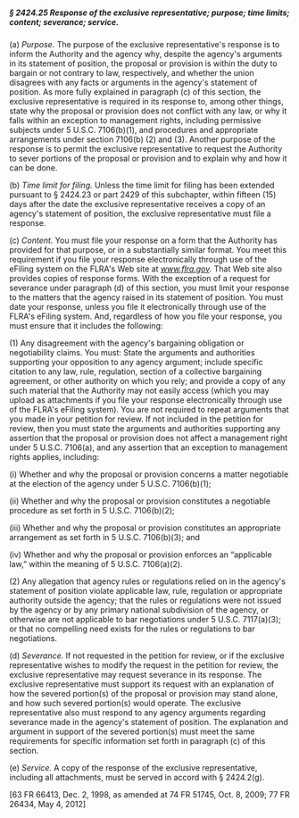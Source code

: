 ##### § 2424.25 Response of the exclusive representative; purpose; time limits; content; severance; service. #####

(a) *Purpose.* The purpose of the exclusive representative's response is to inform the Authority and the agency why, despite the agency's arguments in its statement of position, the proposal or provision is within the duty to bargain or not contrary to law, respectively, and whether the union disagrees with any facts or arguments in the agency's statement of position. As more fully explained in paragraph (c) of this section, the exclusive representative is required in its response to, among other things, state why the proposal or provision does not conflict with any law, or why it falls within an exception to management rights, including permissive subjects under 5 U.S.C. 7106(b)(1), and procedures and appropriate arrangements under section 7106(b) (2) and (3). Another purpose of the response is to permit the exclusive representative to request the Authority to sever portions of the proposal or provision and to explain why and how it can be done.

(b) *Time limit for filing.* Unless the time limit for filing has been extended pursuant to § 2424.23 or part 2429 of this subchapter, within fifteen (15) days after the date the exclusive representative receives a copy of an agency's statement of position, the exclusive representative must file a response.

(c) *Content.* You must file your response on a form that the Authority has provided for that purpose, or in a substantially similar format. You meet this requirement if you file your response electronically through use of the eFiling system on the FLRA's Web site at *www.flra.gov.* That Web site also provides copies of response forms. With the exception of a request for severance under paragraph (d) of this section, you must limit your response to the matters that the agency raised in its statement of position. You must date your response, unless you file it electronically through use of the FLRA's eFiling system. And, regardless of how you file your response, you must ensure that it includes the following:

(1) Any disagreement with the agency's bargaining obligation or negotiability claims. You must: State the arguments and authorities supporting your opposition to any agency argument; include specific citation to any law, rule, regulation, section of a collective bargaining agreement, or other authority on which you rely; and provide a copy of any such material that the Authority may not easily access (which you may upload as attachments if you file your response electronically through use of the FLRA's eFiling system). You are not required to repeat arguments that you made in your petition for review. If not included in the petition for review, then you must state the arguments and authorities supporting any assertion that the proposal or provision does not affect a management right under 5 U.S.C. 7106(a), and any assertion that an exception to management rights applies, including:

(i) Whether and why the proposal or provision concerns a matter negotiable at the election of the agency under 5 U.S.C. 7106(b)(1);

(ii) Whether and why the proposal or provision constitutes a negotiable procedure as set forth in 5 U.S.C. 7106(b)(2);

(iii) Whether and why the proposal or provision constitutes an appropriate arrangement as set forth in 5 U.S.C. 7106(b)(3); and

(iv) Whether and why the proposal or provision enforces an “applicable law,” within the meaning of 5 U.S.C. 7106(a)(2).

(2) Any allegation that agency rules or regulations relied on in the agency's statement of position violate applicable law, rule, regulation or appropriate authority outside the agency; that the rules or regulations were not issued by the agency or by any primary national subdivision of the agency, or otherwise are not applicable to bar negotiations under 5 U.S.C. 7117(a)(3); or that no compelling need exists for the rules or regulations to bar negotiations.

(d) *Severance.* If not requested in the petition for review, or if the exclusive representative wishes to modify the request in the petition for review, the exclusive representative may request severance in its response. The exclusive representative must support its request with an explanation of how the severed portion(s) of the proposal or provision may stand alone, and how such severed portion(s) would operate. The exclusive representative also must respond to any agency arguments regarding severance made in the agency's statement of position. The explanation and argument in support of the severed portion(s) must meet the same requirements for specific information set forth in paragraph (c) of this section.

(e) *Service.* A copy of the response of the exclusive representative, including all attachments, must be served in accord with § 2424.2(g).

[63 FR 66413, Dec. 2, 1998, as amended at 74 FR 51745, Oct. 8, 2009; 77 FR 26434, May 4, 2012]